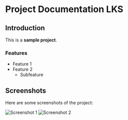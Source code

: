 # Project Documentation LKS

## Introduction
This is a **sample project**.

### Features
- Feature 1
- Feature 2
  - Subfeature


## Screenshots

Here are some screenshots of the project:

![Screenshot 1](screenshoot/screenshot1.png)
![Screenshot 2](screenshoot/screenshot2.png)

